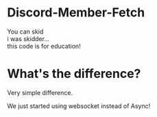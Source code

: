 # Discord-Member-Fetch
You can skid<br>
i was skidder...<br>
this code is for education!


# What's the difference?
Very simple difference. 

We just started using websocket instead of Async!
